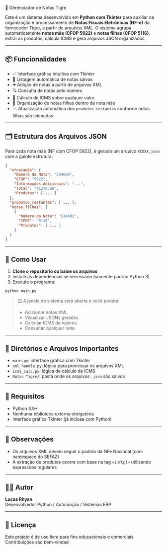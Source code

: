  🧾 Gerenciador de Notas Tigre  
  
 Este é um sistema desenvolvido em **Python com Tkinter** para auxiliar na organização e processamento de **Notas Fiscais Eletrônicas (NF-e)** do fornecedor Tigre, a partir de arquivos XML. O sistema agrupa automaticamente **notas mãe (CFOP 5922)** e **notas filhas (CFOP 5116)**, extrai os produtos, calcula ICMS e gera arquivos JSON organizados.  
  
 ---  
  
 ## 📦 Funcionalidades  
  
 - ✅ Interface gráfica intuitiva com Tkinter  
 - 📂 Listagem automática de notas salvas  
 - ➕ Adição de notas a partir de arquivos XML  
 - 🔍 Consulta de notas pelo número  
 - 🧮 Cálculo de ICMS sobre qualquer valor  
 - 🔁 Organização de notas filhas dentro da nota mãe  
 - 📉 Atualização automática dos `produtos_restantes` conforme notas filhas são icionadas  
  
 ---  
  
 ## 🗂️ Estrutura dos Arquivos JSON  
  
 Para cada nota mãe (NF com CFOP 5922), é gerado um arquivo `XXXXX.json` com a guinte estrutura:  
  
 ```json  
 {  
   "nºnotamãe": {  
     "Número da Nota": "534600",  
     "CFOP": "5922",  
     "Informações Adicionais": "...",  
     "Total": "41278.68",  
     "Produtos": [ ... ]  
   },  
   "produtos_restantes": [ ... ],  
   "notas_filhas": [  
     {  
       "Número da Nota": "534601",  
       "CFOP": "5116",  
       "Produtos": [ ... ]  
     }  
   ]  
 }  
 ```  
  
 ---  
  
 ## 🚀 Como Usar  
  
 1. **Clone o repositório ou baixe os arquivos**  
 2. Instale as dependências se necessário (somente padrão Python 3)  
 3. Execute o programa:  
  
 ```bash  
 python main.py  
 ```  
  
 > 🪟 A janela do sistema será aberta e você poderá:  
 > - Adicionar notas XML  
 > - Visualizar JSONs gerados  
 > - Calcular ICMS de valores  
 > - Consultar qualquer nota  
  
 ---  
  
 ## 📁 Diretórios e Arquivos Importantes  
  
 - `main.py`: interface gráfica com Tkinter  
 - `xml_handle.py`: lógica para processar os arquivos XML  
 - `icms_calc.py`: lógica de cálculo de ICMS  
 - `Notas Tigre/`: pasta onde os arquivos `.json` são salvos  
  
 ---  
  
 ## 🔧 Requisitos  
  
 - Python 3.9+  
 - Nenhuma biblioteca externa obrigatória  
 - Interface gráfica Tkinter (já inclusa com Python)  
  
 ---  
  
 ## 📌 Observações  
  
 - Os arquivos XML devem seguir o padrão da NFe Nacional (com namespace do SEFAZ)  
 - A extração de produtos ocorre com base na tag `<infCpl>` utilizando expressões regulares  
  
 ---  
  
 ## 👨‍💻 Autor  
  
 **Lucas Rhyan**  
 Desenvolvedor Python / Automação / Sistemas ERP  
  
 ---  
  
 ## 📜 Licença  
  
 Este projeto é de uso livre para fins educacionais e comerciais.  
 Contribuições são bem-vindas!  
